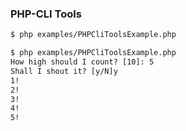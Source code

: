###  PHP-CLI Tools

```sh
$ php examples/PHPCliToolsExample.php
```

```html
$ php examples/PHPCliToolsExample.php
How high should I count? [10]: 5
Shall I shout it? [y/N]y
1!
2!
3!
4!
5!
```
<!-- .element: class="fragment" -->
